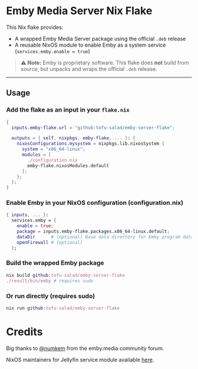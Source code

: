 # Emby Media Server Nix Flake

This Nix flake provides:

- A wrapped Emby Media Server package using the official `.deb` release
- A reusable NixOS module to enable Emby as a system service (`services.emby.enable = true`)

> ⚠️ **Note:** Emby is proprietary software. This flake does **not** build from source, but unpacks and wraps the official `.deb` release.

---

## Usage

### Add the flake as an input in your `flake.nix`

```nix
{
  inputs.emby-flake.url = "github:tofu-salad/emby-server-flake";

  outputs = { self, nixpkgs, emby-flake, ... }: {
    nixosConfigurations.mysystem = nixpkgs.lib.nixosSystem {
      system = "x86_64-linux";
      modules = [
        ./configuration.nix
        emby-flake.nixosModules.default
      ];
    };
  };
}
```
### Enable Emby in your NixOS configuration (configuration.nix)
```nix
{ inputs, ... }:
  services.emby = {
    enable = true;
    package = inputs.emby-flake.packages.x86_64-linux.default;
    dataDir      # (optional) Base data directory for Emby program data (default: "/var/lib/emby") # (optional)
    openFirewall # (optional)
  };
```
### Build the wrapped Emby package
```nix
nix build github:tofu-salad/emby-server-flake
./result/bin/emby # requires sudo
```
### Or run directly (requires sudo)
```nix
nix run github:tofu-salad/emby-server-flake
```
# Credits
Big thanks to [@numkem](https://emby.media/community/index.php?/topic/109786-live-tv-broken-on-47x/#comment-116375) from the emby.media community forum.

NixOS maintainers for Jellyfin service module available [here](https://github.com/NixOS/nixpkgs/blob/nixos-25.05/nixos/modules/services/misc/jellyfin.nix).

